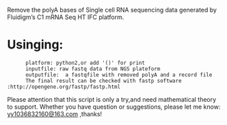  Remove the polyA bases  of Single cell RNA sequencing data generated by Fluidigm’s C1  mRNA Seq HT IFC platform.
# Usinging:
          platform: python2,or add '()' for print 
          inputfile: raw fastq data from NGS plateform
          outputfile:  a fastqfile with removed polyA and a record file
          The final result can be checked with fastp software :http://opengene.org/fastp/fastp.html          
 Please attention that this script is only a try,and need mathematical theory to support.
 Whether you have question or suggestions, please let me know: yy1036832160@163.com ,thanks!

